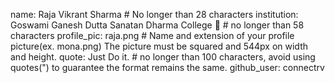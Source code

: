 name: Raja Vikrant Sharma # No longer than 28 characters
institution: Goswami Ganesh Dutta Sanatan Dharma College 🚩 # no longer than 58 characters
profile_pic: raja.png # Name and extension of your profile picture(ex. mona.png) The picture must be squared and 544px on width and height.
quote: Just Do it. # no longer than 100 characters, avoid using quotes(") to guarantee the format remains the same.
github_user: connectrv

